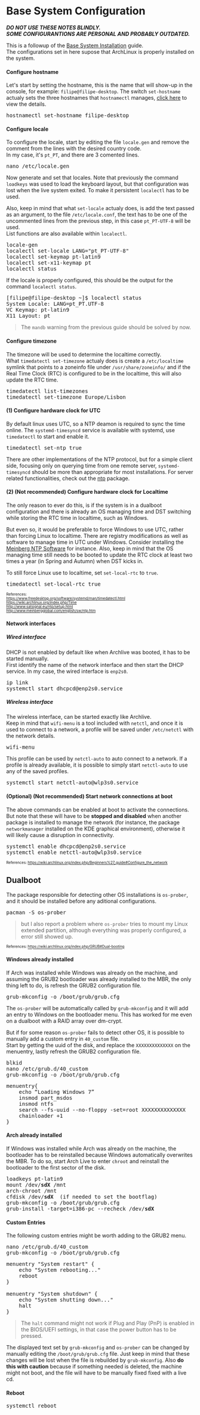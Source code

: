 # Base System Configuration

***DO NOT USE THESE NOTES BLINDLY.***  
***SOME CONFIGURANTIONS ARE PERSONAL AND PROBABLY OUTDATED.***

This is a followup of the [Base System Installation](https://github.com/Tenza/configurations/blob/master/ArchLinux%20Installation/1%20-%20Base%20System%20Installation.md) guide.  
The configurations set in here supose that ArchLinux is properly installed on the system.

#### Configure hostname

Let's start by setting the hostname, this is the name that will show-up in the console, for example: `filipe@filipe-desktop`.
The switch `set-hostname` actualy sets the three hostnames that `hostnamectl` manages, [click here](https://www.freedesktop.org/software/systemd/man/hostnamectl.html) to view the details.

<pre>
hostnamectl set-hostname filipe-desktop
</pre>

#### Configure locale

To configure the locale, start by editing the file `locale.gen` and remove the comment from the lines with the desired country code.  
In my case, it's `pt_PT`, and there are 3 comented lines.

<pre>
nano /etc/locale.gen
</pre>

Now generate and set that locales.
Note that previously the command `loadkeys` was used to load the keyboard layout, but that configuration was lost when the live system exited. To make it persistent `localectl` has to be used.  

Also, keep in mind that what `set-locale` actualy does, is add the text passed as an argument, to the file `/etc/locale.conf`, the text has to be one of the uncommented lines from the previous step, in this case `pt_PT-UTF-8` will be used.  
List functions are also available within `localectl`.

<pre>
locale-gen  
localectl set-locale LANG="pt_PT-UTF-8"
localectl set-keymap pt-latin9
localectl set-x11-keymap pt
localectl status 
</pre>

If the locale is properly configured, this should be the output for the command `localectl status`.

<pre>
[filipe@filipe-desktop ~]$ localectl status  
System Locale: LANG=pt_PT.UTF-8  
VC Keymap: pt-latin9  
X11 Layout: pt
</pre>

> The `mandb` warning from the previous guide should be solved by now.

#### Configure timezone 

The timezone will be used to determine the localtime correctly.  
What `timedatectl set-timezone` actualy does is create a `/etc/localtime` symlink that points to a zoneinfo file under `/usr/share/zoneinfo/` and if the Real Time Clock (RTC) is configured to be in the localtime, this will also update the RTC time.  

<pre>
timedatectl list-timezones
timedatectl set-timezone Europe/Lisbon
</pre>

#### (1) Configure hardware clock for UTC

By default linux uses UTC, so a NTP deamon is required to sync the time online.
The `systemd-timesyncd` service is available with systemd, use `timedatectl` to start and enable it.

<pre>
timedatectl set-ntp true 
</pre>

There are other implementations of the NTP protocol, but for a simple client side, focusing only on querying time from one remote server, `systemd-timesyncd` should be more than appropriate for most installations. For server related functionalities, check out the [ntp](https://wiki.archlinux.org/index.php/Network_Time_Protocol_daemon) package.

#### (2) (Not recommended) Configure hardware clock for Localtime

The only reason to ever do this, is if the system is in a dualboot configuration and there is already an OS managing time and DST switching while storing the RTC time in localtime, such as Windows. 

But even so, it would be preferable to force Windows to use UTC, rather than forcing Linux to localtime. There are registry modifications as well as software to manage time in UTC under Windows. Consider installing the [Meinberg NTP Software](http://www.meinbergglobal.com/english/sw/ntp.htm) for instance. Also, keep in mind that the OS managing time still needs to be booted to update the RTC clock at least two times a year (in Spring and Autumn) when DST kicks in.

To still force Linux use to localtime, set `set-local-rtc` to `true`.

<pre>
timedatectl set-local-rtc true
</pre>

<sub><sup>
References:  
https://www.freedesktop.org/software/systemd/man/timedatectl.html
https://wiki.archlinux.org/index.php/Time  
http://www.satsignal.eu/ntp/setup.html  
http://www.meinbergglobal.com/english/sw/ntp.htm
</sup></sub>

#### Network interfaces

##### Wired interface

DHCP is not enabled by default like when Archlive was booted, it has to be started manually.  
First identify the name of the network interface and then start the DHCP service.
In my case, the wired interface is `enp2s0`.

<pre>
ip link
systemctl start dhcpcd@enp2s0.service
</pre>

##### Wireless interface

The wireless interface, can be started exactly like Archlive.  
Keep in mind that `wifi-menu` is a tool included with `netctl`, and once it is used to connect to a network, a profile will be saved under `/etc/netctl` with the network details. 

<pre>
wifi-menu
</pre>

This profile can be used by `netctl-auto` to auto connect to a network. If a profile is already available, it is possible to simply start `netctl-auto` to use any of the saved profiles.

<pre>
systemctl start netctl-auto@wlp3s0.service
</pre>

#### (Optional) (Not recommended) Start network connections at boot

The above commands can be enabled at boot to activate the connections. But note that these will have to be **stopped and disabled** when another package is installed to manage the network (for instance, the package `networkmanager` installed on the KDE graphical environment), otherwise it will likely cause a disruption in connectivity. 

<pre>
systemctl enable dhcpcd@enp2s0.service  
systemctl enable netctl-auto@wlp3s0.service
</pre>

<sub><sup>
References:
https://wiki.archlinux.org/index.php/Beginners%27_guide#Configure_the_network
</sup></sub>

## Dualboot

The package responsible for detecting other OS installations is `os-prober`, and it should be installed before any aditional configurations.

<pre>
pacman -S os-prober
</pre>

> but I also report a problem where `os-prober` tries to mount my Linux extended partition, although everything was properly configured, a error still showed up.

<sub><sup>
References:
https://wiki.archlinux.org/index.php/GRUB#Dual-booting
</sup></sub>

#### Windows already installed

If Arch was installed while Windows was already on the machine, and assuming the GRUB2 bootloader was already installed to the MBR, the only thing left to do, is refresh the GRUB2 configuration file.

<pre>
grub-mkconfig -o /boot/grub/grub.cfg
</pre>

The `os-prober` will be automatically called by `grub-mkconfig` and it will add an entry to Windows on the bootloader menu. This has worked for me even on a dualboot with a RAID array over dm-crypt.

But if for some reason `os-prober` fails to detect other OS, it is possible to manually add a custom entry in `40_custom` file.  
Start by getting the uuid of the disk, and replace the `XXXXXXXXXXXXXX` on the menuentry, lastly refresh the GRUB2 configuration file.

<pre>
blkid
nano /etc/grub.d/40_custom
grub-mkconfig -o /boot/grub/grub.cfg
</pre>

<pre>
menuentry{
	echo “Loading Windows 7”
	insmod part_msdos
	insmod ntfs
	search --fs-uuid --no-floppy -set=root XXXXXXXXXXXXXX
	chainloader +1
}
</pre>

#### Arch already installed

If Windows was installed while Arch was already on the machine, the bootloader has to be reinstalled because Windows automatically overwrites the MBR. To do so, start Arch Live to enter `chroot` and reinstall the bootloader to the first sector of the disk.

<pre>
loadkeys pt-latin9
mount /dev/<b>sdX</b> /mnt
arch-chroot /mnt
cfdisk /dev/<b>sdX</b>  (if needed to set the bootflag)
grub-mkconfig -o /boot/grub/grub.cfg
grub-install -target=i386-pc --recheck /dev/<b>sdX</b>
</pre>

#### Custom Entries

The following custom entries might be worth adding to the GRUB2 menu.

<pre>
nano /etc/grub.d/40_custom
grub-mkconfig -o /boot/grub/grub.cfg
</pre>

<pre>
menuentry "System restart" {
	echo "System rebooting..."
	reboot
}

menuentry "System shutdown" {
	echo "System shutting down..."
	halt
}
</pre>

> The `halt` command might not work if Plug and Play (PnP) is enabled in the BIOS/UEFI settings, in that case the power button has to be pressed.

The displayed text set by `grub-mkconfig` and `os-prober` can be changed by manually editing the `/boot/grub/grub.cfg` file.
Just keep in mind that these changes will be lost when the file is rebuilded by `grub-mkconfig`.
Also **do this with caution** because if something needed is deleted, the machine might not boot, and the file will have to be manually fixed fixed with a live cd.

#### Reboot

<pre>
systemctl reboot
</pre>
